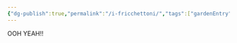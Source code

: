 ```yaml
---
{"dg-publish":true,"permalink":"/i-fricchettoni/","tags":["gardenEntry"],"noteIcon":"3"}
---
```


OOH YEAH!!